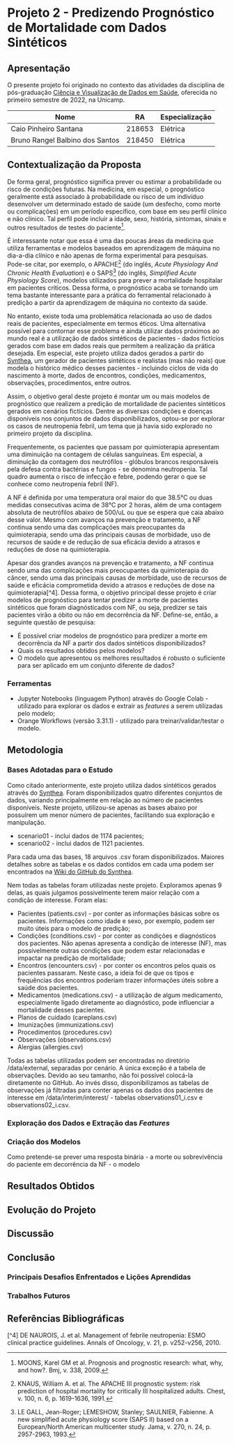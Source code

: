 # Projeto 2 - Predizendo Prognóstico de Mortalidade com Dados Sintéticos

## Apresentação

O presente projeto foi originado no contexto das atividades da disciplina de pós-graduação [Ciência e Visualização de Dados em Saúde](https://ds4h.org/), oferecida no primeiro semestre de 2022, na Unicamp.

| Nome | RA | Especialização |
| --- | --- | --- |
| Caio Pinheiro Santana | 218653 | Elétrica |
| Bruno Rangel Balbino dos Santos | 218450 | Elétrica |

## Contextualização da Proposta

<!-- Apresentação da proposta de predição indicando os parâmetros adotados para a mesma com a justificativa (por que esses parâmetros foram adotados?). O ideal é que a proposta seja apresentada como uma pergunta de pesquisa. -->

De forma geral, prognóstico significa prever ou estimar a probabilidade ou risco de condições futuras. Na medicina, em especial, o prognóstico geralmente está associado à probabilidade ou risco de um indivíduo desenvolver um determinado estado de saúde (um desfecho, como morte ou complicações) em um período específico, com base em seu perfil clínico e não clínico. Tal perfil pode incluir a idade, sexo, história, sintomas, sinais e outros resultados de testes do paciente[^1].

É interessante notar que essa é uma das poucas áreas da medicina que utiliza ferramentas e modelos baseados em aprendizagem de máquina no dia-a-dia clínico e não apenas de forma experimental para pesquisas. Pode-se citar, por exemplo, o APACHE[^2] (do inglês, _Acute Physiology And Chronic Health Evaluation_) e o SAPS[^3] (do inglês, _Simplified Acute Physiology Score_), modelos utilizados para prever a mortalidade hospitalar em pacientes críticos. Dessa forma, o prognóstico acaba se tornando um tema bastante interessante para a prática do ferramental relacionado à predição a partir da aprendizagem de máquina no contexto da saúde.

No entanto, existe toda uma problemática relacionada ao uso de dados reais de pacientes, especialmente em termos éticos. Uma alternativa possível para contornar esse problema e ainda utilizar dados próximos ao mundo real é a utilização de dados sintéticos de pacientes - dados fictícios gerados com base em dados reais que permitem a realização da prática desejada. Em especial, este projeto utiliza dados gerados a partir do [Synthea](https://github.com/synthetichealth/synthea), um gerador de pacientes sintéticos e realistas (mas não reais) que modela o histórico médico desses pacientes - incluindo ciclos de vida do nascimento à morte, dados de encontros, condições, medicamentos, observações, procedimentos, entre outros.

Assim, o objetivo geral deste projeto é montar um ou mais modelos de prognóstico que realizem a predição de mortalidade de pacientes sintéticos gerados em cenários fictícios. Dentre as diversas condições e doenças disponíveis nos conjuntos de dados disponibilizados, optou-se por explorar os casos de neutropenia febril, um tema que já havia sido explorado no primeiro projeto da disciplina.

Frequentemente, os pacientes que passam por quimioterapia apresentam uma diminuição na contagem de células sanguíneas. Em especial, a diminuição da contagem dos neutrófilos - glóbulos brancos responsáveis pela defesa contra bactérias e fungos - se denomina neutropenia. Tal quadro aumenta o risco de infecção e febre, podendo gerar o que se conhece como neutropenia febril (NF).

A NF é definida por uma temperatura oral maior do que 38.5°C ou duas medidas consecutivas acima de 38°C por 2 horas, além de uma contagem absoluta de neutrófilos abaixo de 500/uL ou que se espera que caia abaixo desse valor. Mesmo com avanços na prevenção e tratamento, a NF continua sendo uma das complicações mais preocupantes da quimioterapia, sendo uma das principais causas de morbidade, uso de recursos de saúde e de redução de sua eficácia devido a atrasos e reduções de dose na quimioterapia.

Apesar dos grandes avanços na prevenção e tratamento, a NF continua sendo uma das complicações mais preocupantes da quimioterapia do câncer, sendo uma das principais causas de morbidade, uso de recursos de saúde e eficácia comprometida devido a atrasos e reduções de dose na quimioterapia[^4]. Dessa forma, o objetivo principal desse projeto é criar modelos de prognóstico para tentar predizer a morte de pacientes sintéticos que foram diagnósticados com NF, ou seja, predizer se tais pacientes virão a óbito ou não em decorrência da NF. Define-se, então, a seguinte questão de pesquisa:

<!-- Comentar aqui quais os parâmetros que serão utilizados para a predição? Comentar que é um modelo de classificação pq a ideia é definir se o paciente vai morrer ou não (categórico) em decorrência da NF? -->

- É possível criar modelos de prognóstico para predizer a morte em decorrência da NF a partir dos dados sintéticos disponibilizados?
- Quais os resultados obtidos pelos modelos?
- O modelo que apresentou os melhores resultados é robusto o suficiente para ser aplicado em um conjunto diferente de dados?

### Ferramentas

- Jupyter Notebooks (linguagem Python) através do Google Colab - utilizado para explorar os dados e extrair as _features_ a serem utilizadas pelo modelo;
- Orange Workflows (versão 3.31.1) - utilizado para treinar/validar/testar o modelo.

<!-- Listagem das ferramentas utilizadas (na forma de itens). -->

## Metodologia

<!-- Abordagem adotada pelo projeto na predição. Justificar as escolhas e (opcionalmente) apresentar fundamentos teóricos. -->

### Bases Adotadas para o Estudo

Como citado anteriormente, este projeto utiliza dados sintéticos gerados através do [Synthea](https://github.com/synthetichealth/synthea). Foram disponibilizados quatro diferentes conjuntos de dados, variando principalmente em relação ao número de pacientes disponíveis. Neste projeto, utilizou-se apenas as bases abaixo por possuírem um menor número de pacientes, facilitando sua exploração e manipulação.

- scenario01 - inclui dados de 1174 pacientes;
- scenario02 - inclui dados de 1121 pacientes.

Para cada uma das bases, 18 arquivos .csv foram disponibilizados. Maiores detalhes sobre as tabelas e os dados contidos em cada uma podem ser encontrados na [Wiki do GitHub do Synthea](https://github.com/synthetichealth/synthea/wiki/CSV-File-Data-Dictionary).

Nem todas as tabelas foram utilizadas neste projeto. Exploramos apenas 9 delas, as quais julgamos possivelmente terem maior relação com a condição de interesse. Foram elas:

- Pacientes (patients.csv) - por conter as informações básicas sobre os pacientes. Informações como idade e sexo, por exemplo, podem ser muito úteis para o modelo de predição;
- Condições (conditions.csv) - por conter as condições e diagnósticos dos pacientes. Não apenas apresenta a condição de interesse (NF), mas possívelmente outras condições que podem estar relacionadas e impactar na predição de mortalidade;
- Encontros (encounters.csv) - por conter os encontros pelos quais os pacientes passaram. Neste caso, a ideia foi de que os tipos e frequências dos encontros poderiam trazer informações úteis sobre a saúde dos pacientes.
- Medicamentos (medications.csv) - a utilização de algum medicamento, especialmente ligado diretamente ao diagnóstico, pode influenciar a mortalidade desses pacientes.
- Planos de cuidado (careplans.csv)
- Imunizações (immunizations.csv)
- Procedimentos (procedures.csv)
- Observações (observations.csv)
- Alergias (allergies.csv)

Todas as tabelas utilizadas podem ser encontradas no diretório /data/external, separadas por cenário. A única exceção é a tabela de observações. Devido ao seu tamanho, não foi possível colocá-la diretamente no GitHub. Ao invés disso, disponibilizamos as tabelas de observações já filtradas para conter apenas os dados dos pacientes de interesse em /data/interim/interest/ - tabelas observations01_i.csv e observations02_i.csv.

### Exploração dos Dados e Extração das _Features_



### Criação dos Modelos

Como pretende-se prever uma resposta binária - a morte ou sobrevivência do paciente em decorrência da NF - o modelo 



## Resultados Obtidos

## Evolução do Projeto

## Discussão

## Conclusão

### Principais Desafios Enfrentados e Lições Aprendidas

### Trabalhos Futuros

## Referências Bibliográficas

[^1]: MOONS, Karel GM et al. Prognosis and prognostic research: what, why, and how?. Bmj, v. 338, 2009.

[^2]: KNAUS, William A. et al. The APACHE III prognostic system: risk prediction of hospital mortality for critically III hospitalized adults. Chest, v. 100, n. 6, p. 1619-1636, 1991.

[^3]: LE GALL, Jean-Roger; LEMESHOW, Stanley; SAULNIER, Fabienne. A new simplified acute physiology score (SAPS II) based on a European/North American multicenter study. Jama, v. 270, n. 24, p. 2957-2963, 1993.

[^4] DE NAUROIS, J. et al. Management of febrile neutropenia: ESMO clinical practice guidelines. Annals of Oncology, v. 21, p. v252-v256, 2010.
